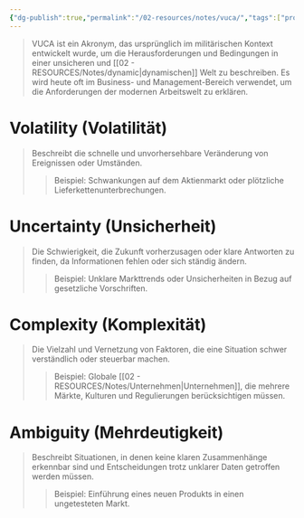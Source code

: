 ```yaml
---
{"dg-publish":true,"permalink":"/02-resources/notes/vuca/","tags":["projektmanagement"],"noteIcon":"","updated":"2025-10-29T12:59:11.230+01:00"}
---
```


>VUCA ist ein Akronym, das ursprünglich im militärischen Kontext entwickelt wurde, um die Herausforderungen und Bedingungen in einer unsicheren und [[02 - RESOURCES/Notes/dynamic\|dynamischen]] Welt zu beschreiben. 
>Es wird heute oft im Business- und Management-Bereich verwendet, um die Anforderungen der modernen Arbeitswelt zu erklären.
# Volatility (Volatilität)
>Beschreibt die schnelle und unvorhersehbare Veränderung von Ereignissen oder Umständen.
>>Beispiel: Schwankungen auf dem Aktienmarkt oder plötzliche Lieferkettenunterbrechungen.
# Uncertainty (Unsicherheit)
>Die Schwierigkeit, die Zukunft vorherzusagen oder klare Antworten zu finden, da Informationen fehlen oder sich ständig ändern.  
>>Beispiel: Unklare Markttrends oder Unsicherheiten in Bezug auf gesetzliche Vorschriften.

# Complexity (Komplexität)
>Die Vielzahl und Vernetzung von Faktoren, die eine Situation schwer verständlich oder steuerbar machen.  
>>Beispiel: Globale [[02 - RESOURCES/Notes/Unternehmen\|Unternehmen]], die mehrere Märkte, Kulturen und Regulierungen berücksichtigen müssen.

# Ambiguity (Mehrdeutigkeit)
>Beschreibt Situationen, in denen keine klaren Zusammenhänge erkennbar sind und Entscheidungen trotz unklarer Daten getroffen werden müssen.  
>>Beispiel: Einführung eines neuen Produkts in einen ungetesteten Markt.
